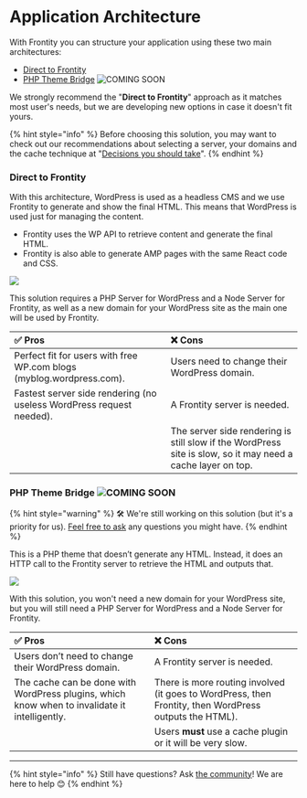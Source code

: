 # Application Architecture

With Frontity you can structure your application using these two main architectures:

* [Direct to Frontity](possible-architectures.md#direct-to-frontity)
* [PHP Theme Bridge](possible-architectures.md#php-theme-bridge) ![COMING SOON]

We strongly recommend the "**Direct to Frontity**" approach as it matches most user's needs, but we are developing new options in case it doesn't fit yours.

{% hint style="info" %}
Before choosing this solution, you may want to check out our recommendations about selecting a server, your domains and the cache technique at "[Decisions you should take](./#decisions-you-should-take)".
{% endhint %}

### Direct to Frontity

With this architecture, WordPress is used as a headless CMS and we use Frontity to generate and show the final HTML. This means that WordPress is used just for managing the content.

* Frontity uses the WP API to retrieve content and generate the final HTML.
* Frontity is also able to generate AMP pages with the same React code and CSS.

![](../.gitbook/assets/direct-to-frontity.png)

This solution requires a PHP Server for WordPress and a Node Server for Frontity, as well as a new domain for your WordPress site as the main one will be used by Frontity.

| **✅ Pros** | ❌ **Cons** |
| :--- | :--- |
| Perfect fit for users with free WP.com blogs \(myblog.wordpress.com\). | Users need to change their WordPress domain. |
| Fastest server side rendering \(no useless WordPress request needed\). | A Frontity server is needed. |
|  | The server side rendering is still slow if the WordPress site is slow, so it may need a cache layer on top. |

### PHP Theme Bridge ![COMING SOON]

{% hint style="warning" %}
🛠 We're still working on this solution (but it's a priority for us). [Feel free to ask](https://community.frontity.org/c/framework) any questions you might have.
{% endhint %}

This is a PHP theme that doesn’t generate any HTML. Instead, it does an HTTP call to the Frontity server to retrieve the HTML and outputs that.

![](../.gitbook/assets/php-theme-bridge.png)

With this solution, you won't need a new domain for your WordPress site, but you will still need a PHP Server for WordPress and a Node Server for Frontity.

| ✅ **Pros** | ❌ **Cons** |
| :--- | :--- |
| Users don’t need to change their WordPress domain. | A Frontity server is needed. |
| The cache can be done with WordPress plugins, which know when to invalidate it intelligently. | There is more routing involved \(it goes to WordPress, then Frontity, then WordPress outputs the HTML\). |
|  | Users **must** use a cache plugin or it will be very slow. |

---

{% hint style="info" %}
Still have questions? Ask [the community](https://community.frontity.org/)! We are here to help 😊
{% endhint %}

[COMING SOON]: https://img.shields.io/badge/coming_soon-yellow
